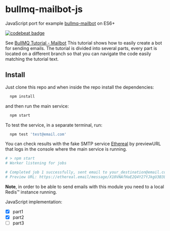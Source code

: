 # bullmq-mailbot-js
JavaScript port for example [bullmq-mailbot](https://github.com/taskforcesh/bullmq-mailbot) on ES6+

[![codebeat badge](https://codebeat.co/badges/4b7f86c3-df1d-4325-8ce9-53b1fdfa1eae)](https://codebeat.co/projects/github-com-igolskyi-bullmq-mailbot-js-part1)

See [BullMQ Tutorial - Mailbot](https://blog.taskforce.sh/implementing-mail-microservice-with-bullmq/)
This tutorial shows how to easily create a bot for sending emails. The tutorial is divided into several parts, every part is located on a different branch so that you can navigate the code easily matching the tutorial text.

## Install

Just clone this repo and when inside the repo install the dependencies:

```bash
  npm install
```

and then run the main service:

```bash
  npm start
```

To test the service, in a separate terminal, run:
```bash
  npm test 'test@email.com'
```

You can check results with the fake SMTP service [Ethereal](https://ethereal.email/) by previewURL that logs in the console where the main service is running.
```bash
# > npm start
# Worker listening for jobs

# Completed job 1 successfully, sent email to your_destination@email.com
# Preview URL: https://ethereal.email/message/X10VNAfHaE2Q4Y27YJkgU3B3LiUoCotYAAACqcDAPmq3oahUiWxXDmkS1GI
```

**Note**, in order to be able to send emails with this module you need to a local Redis™ instance running.

JavaScript implementation:
- [x] part1
- [x] part2
- [ ] part3